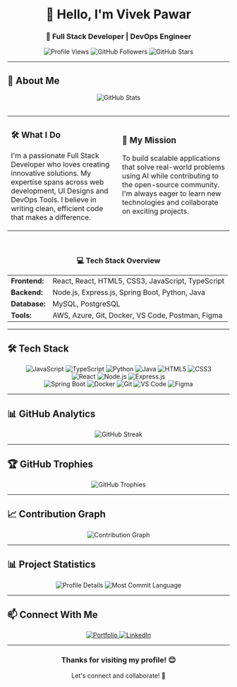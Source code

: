 <div align="center">
  <h1>👋 Hello, I'm Vivek Pawar</h1>
  <h3>🚀 Full Stack Developer | DevOps Engineer </h3>
  
  <div>
    <img src="https://komarev.com/ghpvc/?username=Vivek-PawarCG&style=flat-square&color=00FF00" alt="Profile Views" />
    <img src="https://img.shields.io/github/followers/Vivek-PawarCG?label=Followers&style=social&color=00FF00" alt="GitHub Followers" />
    <img src="https://img.shields.io/github/stars/Vivek-PawarCG?label=Stars&style=social&color=00FF00" alt="GitHub Stars" />
  </div>
</div>

---

## 🎯 About Me

<div align="center">
  <img src="https://github-readme-streak-stats.herokuapp.com/?user=Vivek-PawarCG&theme=default&hide_border=true" alt="GitHub Stats" />
</div>
<br>

<div align="center">
  <table>
    <tr>
      <td width="50%">
        <h3>🛠️ What I Do</h3>
        <p>I'm a passionate Full Stack Developer who loves creating innovative solutions. My expertise spans across web development, UI Designs and DevOps Tools. I believe in writing clean, efficient code that makes a difference.</p>
      </td>
      <td width="50%">
        <h3>🎯 My Mission</h3>
        <p>To build scalable applications that solve real-world problems using AI while contributing to the open-source community. I'm always eager to learn new technologies and collaborate on exciting projects.</p>
      </td>
    </tr>
  </table>
</div>

<br>

<div align="center">
  <h3>💻 Tech Stack Overview</h3>
  <table>
    <tr>
      <td><strong>Frontend:</strong></td>
      <td>React, React, HTML5, CSS3, JavaScript, TypeScript</td>
    </tr>
    <tr>
      <td><strong>Backend:</strong></td>
      <td>Node.js, Express.js, Spring Boot, Python, Java</td>
    </tr>
    <tr>
      <td><strong>Database:</strong></td>
      <td>MySQL, PostgreSQL</td>
    </tr>
    <tr>
      <td><strong>Tools:</strong></td>
      <td>AWS, Azure, Git, Docker, VS Code, Postman, Figma</td>
    </tr>
  </table>
</div>

---

## 🛠️ Tech Stack

<div align="center">
  <img src="https://img.shields.io/badge/-JavaScript-F7DF1E?style=for-the-badge&logo=javascript&logoColor=black" alt="JavaScript" />
  <img src="https://img.shields.io/badge/-TypeScript-3178C6?style=for-the-badge&logo=typescript&logoColor=white" alt="TypeScript" />
  <img src="https://img.shields.io/badge/-Python-3776AB?style=for-the-badge&logo=python&logoColor=white" alt="Python" />
  <img src="https://img.shields.io/badge/-Java-ED8B00?style=for-the-badge&logo=java&logoColor=white" alt="Java" />
  <img src="https://img.shields.io/badge/-HTML5-E34F26?style=for-the-badge&logo=html5&logoColor=white" alt="HTML5" />
  <img src="https://img.shields.io/badge/-CSS3-1572B6?style=for-the-badge&logo=css3&logoColor=white" alt="CSS3" />
  <br>
  <img src="https://img.shields.io/badge/-React-61DAFB?style=for-the-badge&logo=react&logoColor=black" alt="React" />
  <img src="https://img.shields.io/badge/-Node.js-339933?style=for-the-badge&logo=nodedotjs&logoColor=white" alt="Node.js" />
  <img src="https://img.shields.io/badge/-Express.js-000000?style=for-the-badge&logo=express&logoColor=white" alt="Express.js" />
  <br>
  <img src="https://img.shields.io/badge/-Spring%20Boot-6DB33F?style=for-the-badge&logo=springboot&logoColor=white" alt="Spring Boot" />
  <img src="https://img.shields.io/badge/-Docker-2496ED?style=for-the-badge&logo=docker&logoColor=white" alt="Docker" />
  <img src="https://img.shields.io/badge/-Git-F05032?style=for-the-badge&logo=git&logoColor=white" alt="Git" />
  <img src="https://img.shields.io/badge/-VS%20Code-007ACC?style=for-the-badge&logo=visualstudiocode&logoColor=white" alt="VS Code" />
  <img src="https://img.shields.io/badge/-Figma-F24E1E?style=for-the-badge&logo=figma&logoColor=white" alt="Figma" />
</div>

---

## 📊 GitHub Analytics

<div align="center">
  <img src="https://github-readme-streak-stats.herokuapp.com?user=Vivek-PawarCG&theme=radical" alt="GitHub Streak" />

</div>

---

## 🏆 GitHub Trophies

<div align="center">
  <img src="https://github-profile-trophy.vercel.app/?username=Vivek-PawarCG&theme=radical&no-frame=true&no-bg=false&margin-w=4" alt="GitHub Trophies" />
</div>

---

## 📈 Contribution Graph

<div align="center">
  <img src="https://github-readme-activity-graph.vercel.app/graph?username=Vivek-PawarCG&theme=radical&hide_border=true&bg_color=0D1117&color=00FF00&line=00FF00&point=FFFFFF" alt="Contribution Graph" />
</div>

---

## 📊 Project Statistics

<div align="center">
  <img src="https://github-profile-summary-cards.vercel.app/api/cards/profile-details?username=Vivek-PawarCG&theme=radical" alt="Profile Details" />
  <img src="https://github-profile-summary-cards.vercel.app/api/cards/most-commit-language?username=Vivek-PawarCG&theme=radical" alt="Most Commit Language" />

</div>

---


## 📫 Connect With Me

<div align="center">
  <a href="https://vivekpawar-sde.netlify.app/" target="_blank">
    <img src="https://img.shields.io/badge/Portfolio-FF5722?style=for-the-badge&logo=todoist&logoColor=white" alt="Portfolio"/>
  </a>
  <a href="https://www.linkedin.com/in/vivekpawar-sde/" target="_blank">
    <img src="https://img.shields.io/badge/LinkedIn-0077B5?style=for-the-badge&logo=linkedin&logoColor=white" alt="LinkedIn"/>
  </a>
</div>

---



<div align="center">
  <h3>Thanks for visiting my profile! 😊</h3>
  <p>Let's connect and collaborate! 🚀</p>
</div>
